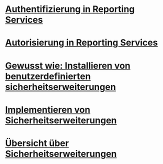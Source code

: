 # [Authentifizierung in Reporting Services](authentication-in-reporting-services.md)
# [Autorisierung in Reporting Services](authorization-in-reporting-services.md)
# [Gewusst wie: Installieren von benutzerdefinierten sicherheitserweiterungen](how-to-install-custom-security-extensions.md)
# [Implementieren von Sicherheitserweiterungen](implementing-a-security-extension.md)
# [Übersicht über Sicherheitserweiterungen](security-extensions-overview.md)

